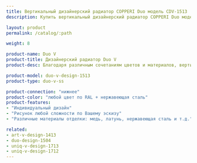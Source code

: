 ```yaml
---
title: Вертикальный дизайнерский радиатор COPPERI Duo модель CDV-1513
description: Купить вертикальный дизайнерский радиатор COPPERI Duo модель CDV-1513 по цене производителя в Москве.

layout: product
permalink: /catalog/:path

weight: 8

product-name: Duo V
product-title: Дизайнерский радиатор Duo V
product-desc: Благодаря различным сочетаниям цветов и материалов, вертикальные дизайнерские радиаторы отопления COPPERI Duo V позволяют создать экслклюзивный элемент декора, который удачно впишется в самый изысканный интерьер.

product-model: duo-v-design-1513
product-type: duo-v-ss

product-connection: "нижнее"
product-color: "любой цвет по RAL + нержавеющая сталь"
product-features:
- "Индивидуальный дизайн"
- "Рисунок любой сложности по Вашему эскизу"
- "Различные материалы отделки: медь, латунь, нержавеющая сталь и т.д."

related:
- art-v-design-1413
- duo-design-1504
- uniq-v-design-1713
- uniq-v-design-1712
---
```


